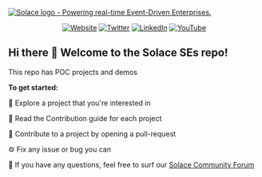 [![Solace logo - Powering real-time Event-Driven Enterprises.](/assets/Solace_Logo_Green.png)](https://www.solace.com)

<div align="center">

  <a href="https://www.solace.com">![Website](https://img.shields.io/badge/Website-solace.com-00C895.svg)</a>
  <a href="https://twitter.com/solacedotcom">![Twitter](https://img.shields.io/badge/Twitter-@solace-1E9BF1.svg)</a>
  <a href="https://www.linkedin.com/company/20219">![LinkedIn](https://img.shields.io/badge/LinkedIn-@solace-lightgray.svg)</a>
  <a href="https://www.youtube.com/c/Solacedotcom">![YouTube](https://img.shields.io/badge/YouTube-@solace-red.svg)</a>

</div>

## Hi there 👋 Welcome to the Solace SEs repo! 

This repo has POC projects and demos 


**To get started:**

🍿 Explore a project that you're interested in

📖 Read the Contribution guide for each project

🥳 Contribute to a project by opening a pull-request

⚙️ Fix any issue or bug you can

🧙 If you have any questions, feel free to surf our [Solace Community Forum](https://solace.community/)
